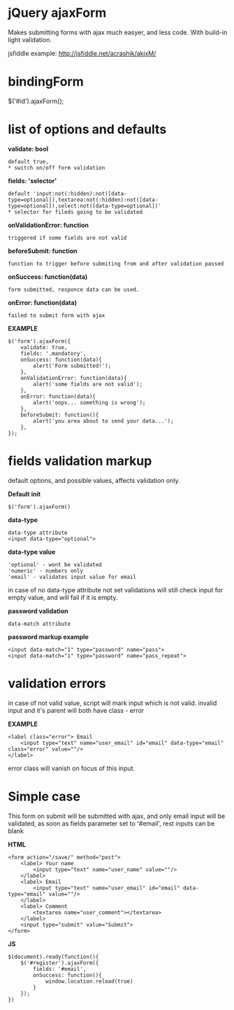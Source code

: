 jQuery ajaxForm 
================================
Makes submitting forms with ajax much easyer, and less code. With build-in light validation.

jsfiddle example:
http://jsfiddle.net/acrashik/akjxM/


bindingForm
================================
$('#id').ajaxForm();


list of options and defaults
================================


**validate: bool**

    default true,
    * switch on/off form validation

**fields: 'selector'**

    default 'input:not(:hidden):not([data-type=optional]),textarea:not(:hidden):not([data-type=optional]),select:not([data-type=optional])'
    * selector for fileds going to be validated


**onValidationError: function**	

    triggered if some fields are not valid


**beforeSubmit: function**	

    function to trigger before submiting from and after validation passed

**onSuccess: function(data)**	

    form submitted, responce data can be used.

**onError: function(data)**	

    failed to submit form with ajax
    
**EXAMPLE**

    $('form').ajaxForm({
        validate: true,
        fields: '.mandatory',
        onSuccess: function(data){
            alert('Form submitted!');
        },
        onValidationError: function(data){
            alert('some fields are not valid');
        },
        onError: function(data){
            alert('oops... something is wrong');
        },
        beforeSubmit: function(){
            alert('you area about to send your data...');
        },
    });    


fields validation markup
================================
default options, and possible values, affects validation only.

**Default init**

    $('form').ajaxForm()

**data-type**

    data-type attribute
    <input data-type="optional">

**data-type value**

    'optional' - wont be validated
    'numeric' - numbers only
    'email' - validates input value for email 

in case of no data-type attribute not set validations will still check input for empty value, and will fail if it is empty.
    
**password validation**

    data-match attribute
    
**password markup example**

    <input data-match="1" type="password" name="pass">
    <input data-match="1" type="password" name="pass_repeat">
    
validation errors
================================
in case of not valid value, script will mark input which is not valid.
invalid input and it's parent will both have class - error

**EXAMPLE**

    <label class="error"> Email
        <input type="text" name="user_email" id="email" data-type="email" class="error" value=""/>
    </label>

error class will vanish on focus of this input.

Simple case
================================    

This form on submit will be submitted with ajax, and only email input will be validated, as soon as fields parameter set to '#email', rest inputs can be blank

**HTML**

    <form action="/save/" method="post">
        <label> Your name
            <input type="text" name="user_name" value=""/>
        </label>
        <label> Email
            <input type="text" name="user_email" id="email" data-type="email" value=""/>
        </label>
        <label> Comment
            <textarea name="user_comment"></textarea>
        </label>        
        <input type="submit" value="Submit">
    </form>

**JS**

    $(document).ready(function(){
        $('#register').ajaxForm({
            fields: '#email',
            onSuccess: function(){
                window.location.reload(true)
            }
        });
    })
